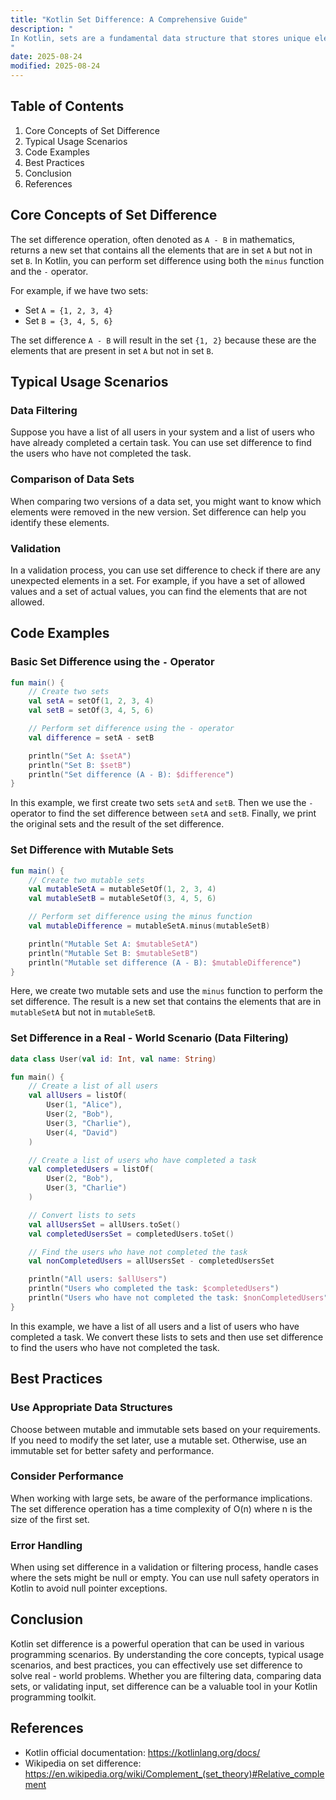 ```yaml
---
title: "Kotlin Set Difference: A Comprehensive Guide"
description: "
In Kotlin, sets are a fundamental data structure that stores unique elements. The concept of set difference is crucial when you need to find the elements that exist in one set but not in another. This operation is not only useful in mathematical computations but also in various real - world programming scenarios, such as data filtering, comparison, and validation. In this blog post, we will explore the core concepts, typical usage scenarios, and best practices related to Kotlin set difference.
"
date: 2025-08-24
modified: 2025-08-24
---
```


## Table of Contents
1. Core Concepts of Set Difference
2. Typical Usage Scenarios
3. Code Examples
4. Best Practices
5. Conclusion
6. References

## Core Concepts of Set Difference
The set difference operation, often denoted as `A - B` in mathematics, returns a new set that contains all the elements that are in set `A` but not in set `B`. In Kotlin, you can perform set difference using both the `minus` function and the `-` operator.

For example, if we have two sets:
- Set `A = {1, 2, 3, 4}`
- Set `B = {3, 4, 5, 6}`

The set difference `A - B` will result in the set `{1, 2}` because these are the elements that are present in set `A` but not in set `B`.

## Typical Usage Scenarios

### Data Filtering
Suppose you have a list of all users in your system and a list of users who have already completed a certain task. You can use set difference to find the users who have not completed the task.

### Comparison of Data Sets
When comparing two versions of a data set, you might want to know which elements were removed in the new version. Set difference can help you identify these elements.

### Validation
In a validation process, you can use set difference to check if there are any unexpected elements in a set. For example, if you have a set of allowed values and a set of actual values, you can find the elements that are not allowed.

## Code Examples

### Basic Set Difference using the `-` Operator
```kotlin
fun main() {
    // Create two sets
    val setA = setOf(1, 2, 3, 4)
    val setB = setOf(3, 4, 5, 6)

    // Perform set difference using the - operator
    val difference = setA - setB

    println("Set A: $setA")
    println("Set B: $setB")
    println("Set difference (A - B): $difference")
}
```
In this example, we first create two sets `setA` and `setB`. Then we use the `-` operator to find the set difference between `setA` and `setB`. Finally, we print the original sets and the result of the set difference.

### Set Difference with Mutable Sets
```kotlin
fun main() {
    // Create two mutable sets
    val mutableSetA = mutableSetOf(1, 2, 3, 4)
    val mutableSetB = mutableSetOf(3, 4, 5, 6)

    // Perform set difference using the minus function
    val mutableDifference = mutableSetA.minus(mutableSetB)

    println("Mutable Set A: $mutableSetA")
    println("Mutable Set B: $mutableSetB")
    println("Mutable set difference (A - B): $mutableDifference")
}
```
Here, we create two mutable sets and use the `minus` function to perform the set difference. The result is a new set that contains the elements that are in `mutableSetA` but not in `mutableSetB`.

### Set Difference in a Real - World Scenario (Data Filtering)
```kotlin
data class User(val id: Int, val name: String)

fun main() {
    // Create a list of all users
    val allUsers = listOf(
        User(1, "Alice"),
        User(2, "Bob"),
        User(3, "Charlie"),
        User(4, "David")
    )

    // Create a list of users who have completed a task
    val completedUsers = listOf(
        User(2, "Bob"),
        User(3, "Charlie")
    )

    // Convert lists to sets
    val allUsersSet = allUsers.toSet()
    val completedUsersSet = completedUsers.toSet()

    // Find the users who have not completed the task
    val nonCompletedUsers = allUsersSet - completedUsersSet

    println("All users: $allUsers")
    println("Users who completed the task: $completedUsers")
    println("Users who have not completed the task: $nonCompletedUsers")
}
```
In this example, we have a list of all users and a list of users who have completed a task. We convert these lists to sets and then use set difference to find the users who have not completed the task.

## Best Practices

### Use Appropriate Data Structures
Choose between mutable and immutable sets based on your requirements. If you need to modify the set later, use a mutable set. Otherwise, use an immutable set for better safety and performance.

### Consider Performance
When working with large sets, be aware of the performance implications. The set difference operation has a time complexity of O(n) where n is the size of the first set.

### Error Handling
When using set difference in a validation or filtering process, handle cases where the sets might be null or empty. You can use null safety operators in Kotlin to avoid null pointer exceptions.

## Conclusion
Kotlin set difference is a powerful operation that can be used in various programming scenarios. By understanding the core concepts, typical usage scenarios, and best practices, you can effectively use set difference to solve real - world problems. Whether you are filtering data, comparing data sets, or validating input, set difference can be a valuable tool in your Kotlin programming toolkit.

## References
- Kotlin official documentation: https://kotlinlang.org/docs/
- Wikipedia on set difference: https://en.wikipedia.org/wiki/Complement_(set_theory)#Relative_complement